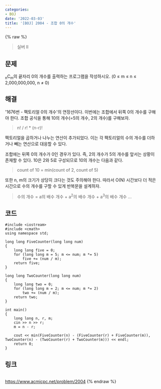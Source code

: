 ```yaml
---
categories:
- BOJ
date: '2022-03-03'
title: '[BOJ] 2004 - 조합 0의 개수'
---
```


{% raw %}
>실버 II

## 문제
<sub>n</sub>C<sub>m</sub>의 끝자리 0의 개수를 출력하는 프로그램을 작성하시오. (0 ≤ m ≤ n ≤ 2,000,000,000, n ≠ 0)

##  해결
'1676번 - 팩토리얼 0의 개수'의 연장선이다. 이번에는 조합에서 뒤쪽 0의 개수를 구해야 한다. 조합 공식을 통해 10의 개수(=5의 개수, 2의 개수)를 구해보자.
> n! / r! * (n-r)!<br>

팩토리얼을 곱하거나 나누는 연산이 추가되었다. 이는 각 팩토리얼의 수의 개수를 더하거나 빼는 연산으로 대응할 수 있다.

조합에는 뒤쪽 0의 개수가 0인 경우가 있다. 즉, 2의 개수가 5의 개수를 앞서는 상황이 존재할 수 있다. 10은 2와 5로 구성되므로 10의 개수는 다음과 같다.
> count of 10 = min(count of 2, count of 5)<br>

또한 n, m의 크기가 상당히 크다는 것도 주의해야 한다. 따라서 O(N) 시간보다 더 적은 시간으로 수의 개수를 구할 수 있게 반복문을 설계하자.
> 수의 개수 = a의 배수 개수 + a<sup>2</sup>의 배수 개수 + a<sup>3</sup>의 배수 개수 ... <br>

## 코드
```
#include <iostream>
#include <cmath>
using namespace std;

long long FiveCounter(long long num)
{
	long long five = 0;
	for (long long m = 5; m <= num; m *= 5)
		five += (num / m);
	return five;
}

long long TwoCounter(long long num)
{
	long long two = 0;
	for (long long m = 2; m <= num; m *= 2)
		two += (num / m);
	return two;
}

int main()
{
	long long n, r, m;
	cin >> n >> r;
	m = n - r;

	cout << min(FiveCounter(n) - (FiveCounter(r) + FiveCounter(m)), TwoCounter(n) - (TwoCounter(r) + TwoCounter(m))) << endl;
	return 0;
}
```

## 링크
<br>https://www.acmicpc.net/problem/2004
{% endraw %}